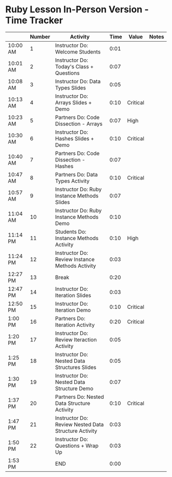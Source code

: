 # Ruby Lesson In-Person Version - Time Tracker

|          | Number | Activity                                           | Time | Value    | Notes                 |
| -------- | ------ | -------------------------------------------------- | ---- | -------- | --------------------- |
| 10:00 AM | 1      | Instructor Do: Welcome Students                      | 0:01 |          |                       |
| 10:01 AM | 2      | Instructor Do: Today's Class + Questions             | 0:07 |          |                       |
| 10:08 AM | 3      | Instructor Do: Data Types Slides                     | 0:05 |          |                       |
| 10:13 AM | 4      | Instructor Do: Arrays Slides + Demo                  | 0:10 | Critical |                       |
| 10:23 AM | 5      | Partners Do: Code Dissection - Arrays                | 0:07 | High     |                       |
| 10:30 AM | 6      | Instructor Do: Hashes Slides + Demo                  | 0:10 | Critical |                       |
| 10:40 AM | 7      | Partners Do: Code Dissection - Hashes                | 0:07 |          |                       |
| 10:47 AM | 8      | Partners Do: Data Types Activity                     | 0:10 | Critical |                       |
| 10:57 AM | 9      | Instructor Do: Ruby Instance Methods Slides          | 0:07 |          |                       |
| 11:04 AM | 10     | Instructor Do: Ruby Instance Methods Demo            | 0:10 |          |                       |
| 11:14 PM | 11     | Students Do: Instance Methods Activity               | 0:10 | High     |                       |
| 11:24 PM | 12     | Instructor Do: Review Instance Methods Activity      | 0:03 |          |                       |
| 12:27 PM | 13     | Break                                                | 0:20 |          |                       |
| 12:47 PM | 14     | Instructor Do: Iteration Slides                      | 0:03 |          |                       |
| 12:50 PM | 15     | Instructor Do: Iteration Demo                        | 0:10 | Critical |                       |
| 1:00 PM  | 16     | Partners Do: Iteration Activity                      | 0:20 | Critical |                       |
| 1:20 PM  | 17     | Instructor Do: Review Iteraction Activity            | 0:05 |          |                       |
| 1:25 PM  | 18     | Instructor Do: Nested Data Structures Slides         | 0:05 |          |                       |
| 1:30 PM  | 19     | Instructor Do: Nested Data Structure Demo            | 0:07 |          |                       |
| 1:37 PM  | 20     | Partners Do: Nested Data Structure Activity          | 0:10 | Critical |                       |
| 1:47 PM  | 21     | Instructor Do: Review Nested Data Structure Activity | 0:03 |          |                       |
| 1:50 PM  | 22     | Instructor Do: Questions + Wrap Up                   | 0:03 |          |                       |
| 1:53 PM  |        | END                                                  | 0:00 |          |                       |
